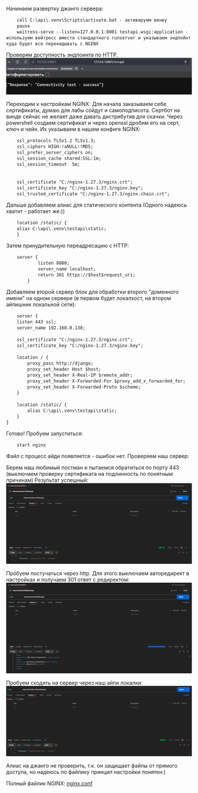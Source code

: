 Начинаем развертку джанго сервера:

        call C:\api\.venv\Scripts\activate.bat - активируем венву
        pause
        waitress-serve --listen=127.0.0.1:8001 testapi.wsgi:application - используем вейтресс вместо стандартного runserver и указываем эндпойнт куда будет все перекидывать с NGINX

Проверям доступность эндпоинта по HTTP.
![Проверка доступности.png](%D0%9F%D1%80%D0%BE%D0%B2%D0%B5%D1%80%D0%BA%D0%B0%20%D0%B4%D0%BE%D1%81%D1%82%D1%83%D0%BF%D0%BD%D0%BE%D1%81%D1%82%D0%B8.png)

Переходим к настройкам NGINX:
Для начала заказываем себе сертификаты, думаю для лабы сойдут и самоподписота. Сертбот на винде сейчас не желает даже давать дистрибутив для скачки.
Через powershell создаем сертификат и через openssl дробим его на серт, ключ и чейн. Их указываем в нашем конфиге NGINX:

        ssl_protocols TLSv1.2 TLSv1.3;
        ssl_ciphers HIGH:!aNULL:!MD5;
        ssl_prefer_server_ciphers on;
        ssl_session_cache shared:SSL:1m;
        ssl_session_timeout  5m;


        ssl_certificate "C:/nginx-1.27.3/nginx.crt";
        ssl_certificate_key "C:/nginx-1.27.3/nginx.key";
        ssl_trusted_certificate "C:/nginx-1.27.3/nginx.chain.crt";


Дальше добавляем алиас для статического контента (Одного надеюсь хватит - работает же:))

        location /static/ {
        alias C:\api\.venv\testapi\static;
        }

Затем принудительную переадресацию с HTTP:

        server {
                listen 8080;
                server_name localhost;
                return 301 https://$host$request_uri;
            }

Добавляем второй сервер блок для обработки второго "доменного имени" на одном сервере (в первом будет локалхост, на втором айпишник локальной сети):

        server {
        listen 443 ssl;
        server_name 192.168.0.138;

        ssl_certificate "C:/nginx-1.27.3/nginx.crt";
        ssl_certificate_key "C:/nginx-1.27.3/nginx.key";

        location / {
            proxy_pass http://django;
            proxy_set_header Host $host;
            proxy_set_header X-Real-IP $remote_addr;
            proxy_set_header X-Forwarded-For $proxy_add_x_forwarded_for;
            proxy_set_header X-Forwarded-Proto $scheme;
        }

        location /static/ {
            alias C:\api\.venv\testapi\static; 
        }
    }

Готово! Пробуем запуститься: 

        start nginx
Файл с процесс айди появляется - ошибок нет. Проверяем наш сервер:

Берем наш любимый постман и пытаемся обратиться по порту 443 (выключаем проверку сертификата на подлинность по понятным причинам)
Результат успешный:
![постман на 443.png](%D0%BF%D0%BE%D1%81%D1%82%D0%BC%D0%B0%D0%BD%20%D0%BD%D0%B0%20443.png)

Пробуем постучаться через http. Для этого выключаем авторедирект в настройках и получаем 301 ответ с редиректом:
![постман на HTTP.png](%D0%BF%D0%BE%D1%81%D1%82%D0%BC%D0%B0%D0%BD%20%D0%BD%D0%B0%20HTTP.png)

Пробуем сходить на сервер через наш айпи локалки:
![Второй сервер блок.png](%D0%92%D1%82%D0%BE%D1%80%D0%BE%D0%B9%20%D1%81%D0%B5%D1%80%D0%B2%D0%B5%D1%80%20%D0%B1%D0%BB%D0%BE%D0%BA.png)

Алиас на джанго не проверить, т.к. он защищает файлы от прямого доступа, но надеюсь по файлику принцип настройки понятен:)

Полный файлик NGINX:
[nginx.conf](nginx.conf)
